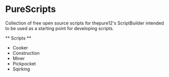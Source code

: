 # PureScripts
Collection of free open source scripts for thepure12's ScriptBuilder intended to be used as a starting point for developing scripts.

** Scripts **
- Cooker
- Construction
- Miner
- Pickpocket
- Sqirking
